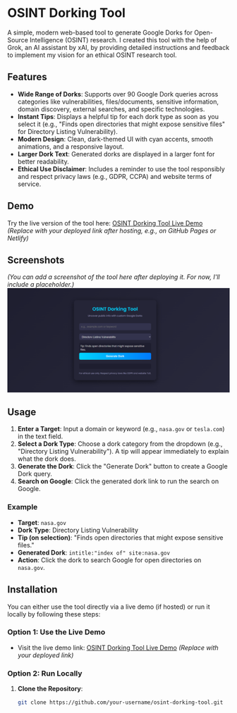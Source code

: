 # OSINT Dorking Tool

A simple, modern web-based tool to generate Google Dorks for Open-Source Intelligence (OSINT) research. I created this tool with the help of Grok, an AI assistant by xAI, by providing detailed instructions and feedback to implement my vision for an ethical OSINT research tool.

## Features
- **Wide Range of Dorks**: Supports over 90 Google Dork queries across categories like vulnerabilities, files/documents, sensitive information, domain discovery, external searches, and specific technologies.
- **Instant Tips**: Displays a helpful tip for each dork type as soon as you select it (e.g., "Finds open directories that might expose sensitive files" for Directory Listing Vulnerability).
- **Modern Design**: Clean, dark-themed UI with cyan accents, smooth animations, and a responsive layout.
- **Larger Dork Text**: Generated dorks are displayed in a larger font for better readability.
- **Ethical Use Disclaimer**: Includes a reminder to use the tool responsibly and respect privacy laws (e.g., GDPR, CCPA) and website terms of service.

## Demo
Try the live version of the tool here: [OSINT Dorking Tool Live Demo](#) *(Replace with your deployed link after hosting, e.g., on GitHub Pages or Netlify)*

## Screenshots
*(You can add a screenshot of the tool here after deploying it. For now, I'll include a placeholder.)*  
![OSINT Dorking Tool Screenshot](screenshot.png)

## Usage
1. **Enter a Target**: Input a domain or keyword (e.g., `nasa.gov` or `tesla.com`) in the text field.
2. **Select a Dork Type**: Choose a dork category from the dropdown (e.g., "Directory Listing Vulnerability"). A tip will appear immediately to explain what the dork does.
3. **Generate the Dork**: Click the "Generate Dork" button to create a Google Dork query.
4. **Search on Google**: Click the generated dork link to run the search on Google.

### Example
- **Target**: `nasa.gov`  
- **Dork Type**: Directory Listing Vulnerability  
- **Tip (on selection)**: "Finds open directories that might expose sensitive files."  
- **Generated Dork**: `intitle:"index of" site:nasa.gov`  
- **Action**: Click the dork to search Google for open directories on `nasa.gov`.

## Installation
You can either use the tool directly via a live demo (if hosted) or run it locally by following these steps:

### Option 1: Use the Live Demo
- Visit the live demo link: [OSINT Dorking Tool Live Demo](#) *(Replace with your deployed link)*

### Option 2: Run Locally
1. **Clone the Repository**:
   ```bash
   git clone https://github.com/your-username/osint-dorking-tool.git

